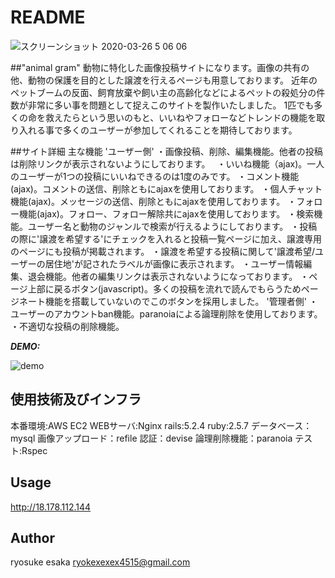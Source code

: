 # README
![スクリーンショット 2020-03-26 5 06 06](https://user-images.githubusercontent.com/58371270/77803759-42352680-70c1-11ea-9efa-8223c8be973c.png)


##"animal gram"
動物に特化した画像投稿サイトになります。画像の共有の他、動物の保護を目的とした譲渡を行えるページも用意しております。
近年のペットブームの反面、飼育放棄や飼い主の高齢化などによるペットの殺処分の件数が非常に多い事を問題として捉えこのサイトを製作いたしました。
1匹でも多くの命を救えたらという思いのもと、いいねやフォローなどトレンドの機能を取り入れる事で多くのユーザーが参加してくれることを期待しております。

##サイト詳細
主な機能
'ユーザー側'
・画像投稿、削除、編集機能。他者の投稿は削除リンクが表示されないようにしております。　
・いいね機能（ajax)。一人のユーザーが1つの投稿にいいねできるのは1度のみです。
・コメント機能(ajax)。コメントの送信、削除ともにajaxを使用しております。
・個人チャット機能(ajax)。メッセージの送信、削除ともにajaxを使用しております。
・フォロー機能(ajax)。フォロー、フォロー解除共にajaxを使用しております。
・検索機能。ユーザー名と動物のジャンルで検索が行えるようにしております。
・投稿の際に'譲渡を希望する'にチェックを入れると投稿一覧ページに加え、譲渡専用のページにも投稿が掲載されます。
・譲渡を希望する投稿に関して'譲渡希望/ユーザーの居住地'が記されたラベルが画像に表示されます。
・ユーザー情報編集、退会機能。他者の編集リンクは表示されないようになっております。
・ページ上部に戻るボタン(javascript)。多くの投稿を流れで読んでもらうためページネート機能を搭載していないのでこのボタンを採用しました。
'管理者側'
・ユーザーのアカウントban機能。paranoiaによる論理削除を使用しております。
・不適切な投稿の削除機能。

***DEMO:***  

![demo](https://user-images.githubusercontent.com/58371270/77805530-73175a80-70c5-11ea-9d3a-351eb08b0ebd.gif)


## 使用技術及びインフラ
本番環境:AWS EC2
WEBサーバ:Nginx
rails:5.2.4
ruby:2.5.7
データベース：mysql
画像アップロード：refile
認証：devise
論理削除機能：paranoia
テスト:Rspec





## Usage

http://18.178.112.144


## Author
ryosuke esaka
ryokexexex4515@gmail.com